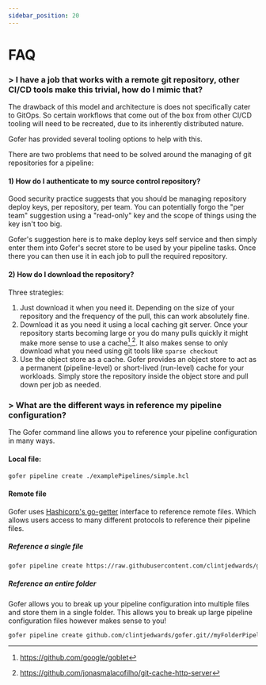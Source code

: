 ```yaml
---
sidebar_position: 20
---
```


# FAQ

### > I have a job that works with a remote git repository, other CI/CD tools make this trivial, how do I mimic that?

The drawback of this model and architecture is does not specifically cater to GitOps. So certain workflows
that come out of the box from other CI/CD tooling will need to be recreated, due to its inherently distributed nature.

Gofer has provided several tooling options to help with this.

There are two problems that need to be solved around the managing of git repositories for a pipeline:

#### 1) How do I authenticate to my source control repository?

Good security practice suggests that you should be managing repository deploy keys, per repository, per team. You can
potentially forgo the "per team" suggestion using a "read-only" key and the scope of things using the key
isn't too big.

Gofer's suggestion here is to make deploy keys self service and then simply enter them into Gofer's secret store to be used by your pipeline tasks. Once there you can then use it in each job to pull the required repository.

#### 2) How do I download the repository?

Three strategies:

1. Just download it when you need it. Depending on the size of your repository and the frequency of the pull, this can work absolutely fine.
2. Download it as you need it using a local caching git server. Once your repository starts becoming large or you do many
   pulls quickly it might make more sense to use a cache[^1],[^2]. It also makes sense to only download what you
   need using git tools like `sparse checkout`
3. Use the object store as a cache. Gofer provides an object store to act as a permanent (pipeline-level) or short-lived
   (run-level) cache for your workloads. Simply store the repository inside the object store and pull down per job
   as needed.

[^1]: https://github.com/google/goblet
[^2]: https://github.com/jonasmalacofilho/git-cache-http-server

### > What are the different ways in reference my pipeline configuration?

The Gofer command line allows you to reference your pipeline configuration in many ways.

#### Local file:

```bash
gofer pipeline create ./examplePipelines/simple.hcl
```

#### Remote file

Gofer uses [Hashicorp's go-getter](https://github.com/hashicorp/go-getter#url-format) interface to reference remote files. Which allows users access to many different protocols to reference their pipeline files.

##### Reference a single file

```bash
gofer pipeline create https://raw.githubusercontent.com/clintjedwards/gofer/examplePipelines/simple.hcl
```

##### Reference an entire folder

Gofer allows you to break up your pipeline configuration into multiple files and store them in a single folder. This
allows you to break up large pipeline configuration files however makes sense to you!

```bash
gofer pipeline create github.com/clintjedwards/gofer.git//myFolderPipeline
```
